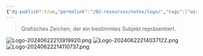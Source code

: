 ```yaml
---
{"dg-publish":true,"permalink":"/02-resources/notes/logo/","tags":["wirtschaft/bwl"],"noteIcon":"","updated":"2025-10-29T12:59:07.897+01:00"}
---
```


> Grafisches Zeichen, der ein bestimmtes Subjekt repräsentiert.

![Logo-20240622213919920.png](/img/user/02%20-%20RESOURCES/Files/IMG/Logo-20240622213919920.png)
![Logo-20240622214037122.png](/img/user/02%20-%20RESOURCES/Files/IMG/Logo-20240622214037122.png)
![Logo-20240622214110737.png](/img/user/02%20-%20RESOURCES/Files/IMG/Logo-20240622214110737.png)